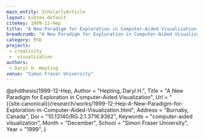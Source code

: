 ```yaml
---
main_entity: ScholarlyArticle
layout: bibtex-default
citekey: 1999-12-Hep
title: "A New Paradigm for Exploration in Computer-Aided Visualization (1999)"
breadcrumb: "A New Paradigm for Exploration in Computer-Aided Visualization (1999)"
category: PhD
projects:
 - creativity
 -  visualization
authors:
 - Daryl H. Hepting
venue: "Simon Fraser University"
---
```

@phdthesis{1999-12-Hep,
	Author =  "Hepting, Daryl H.",
	Title =  "A New Paradigm for Exploration in Computer-Aided Visualization",
	Url = \"{{site.canonical}}/research/works/1999-12-Hep-A-New-Paradigm-for-Exploration-in-Computer-Aided-Visualization.html\",
	Address =  "Burnaby, Canada",
	Doi =  "10.13140/RG.2.1.3716.9362",
	Keywords =  "computer-aided vlsualization",
	Month =  "December",
	School =  "Simon Fraser University",
	Year =  "1999",
}
